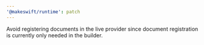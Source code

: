 ```yaml
---
'@makeswift/runtime': patch
---
```


Avoid registering documents in the live provider since document registration is currently only needed in the builder.
